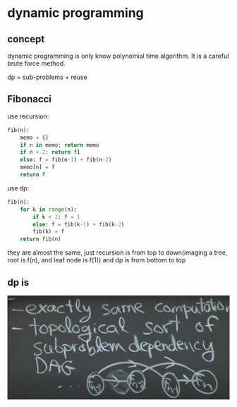 # dynamic programming

## concept

dynamic programming is only know polynomial time algorithm. It is a careful brute force method.

dp = sub-problems + reuse

## Fibonacci

use recursion:

```python
fib(n):
    memo = {}
    if n in memo: return memo
    if n < 2: return f1
    else: f = fib(n-1) + fib(n-2)
    memo[n] = f
    return f
```

use dp:

```python
fib(n):
    for k in range(n):
        if k < 2: f = 1
        else: f = fib(k-1) + fib(k-2)
        fib(k) = f
    return fib(n)
```

they are almost the same, just recursion is from top to down(imaging a tree, root is f(n), and leaf node is f(1)) and dp is from bottom to top

## dp is

![82](../Image/82.png)